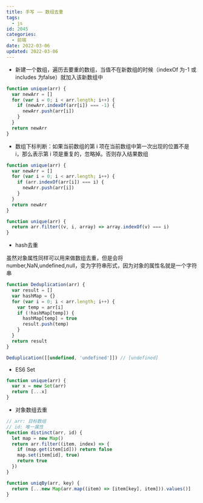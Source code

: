 ```yaml
---
title: 手写 —— 数组去重
tags:
  - js
id: 2045
categories:
  - 前端
date: 2022-03-06
updated: 2022-03-06
---
```


- 新建一个数组，遍历去要重的数组，当值不在新数组的时候（indexOf 为-1 或 includes 为false）就加入该新数组中

```js
function unique(arr) {
  var newArr = []
  for (var i = 0; i < arr.length; i++) {
    if (newArr.indexOf(arr[i]) === -1) {
      newArr.push(arr[i])
    }
  }
  return newArr
}
```

- 数组下标判断：如果当前数组的第 i 项在当前数组中第一次出现的位置不是 i，那么表示第 i 项是重复的，忽略掉。否则存入结果数组

```js
function unique(arr) {
  var newArr = []
  for (var i = 0; i < arr.length; i++) {
    if (arr.indexOf(arr[i]) === i) {
      newArr.push(arr[i])
    }
  }
  return newArr
}
```

```js
function unique(arr) {
  return arr.filter((v, i, array) => array.indexOf(v) === i)
}
```

- hash去重

虽然对象属性同样可以用来做数组去重，但是会将 number,NaN,undefined,null，变为字符串形式，因为对象的属性名就是一个字符串

```js
function Deduplication(arr) {
  var result = []
  var hashMap = {}
  for (var i = 0; i < arr.length; i++) {
    var temp = arr[i]
    if (!hashMap[temp]) {
      hashMap[temp] = true
      result.push(temp)
    }
  }
  return result
}
```

```js
Deduplication([[undefined, 'undefined']]) // [undefined]
```

- ES6 Set

```js
function unique(arr) {
  var x = new Set(arr)
  return [...x]
}
```


- 对象数组去重

```js
// arr: 目标数组
// id: 唯一属性
function distinct(arr, id) {
  let map = new Map()
  return arr.filter((item, index) => {
    if (map.get(item[id])) return false
    map.set(item[id], true)
    return true
  })
}

function uniqBy(arr, key) {
  return [...new Map(arr.map((item) => [item[key], item])).values()]
}
```
